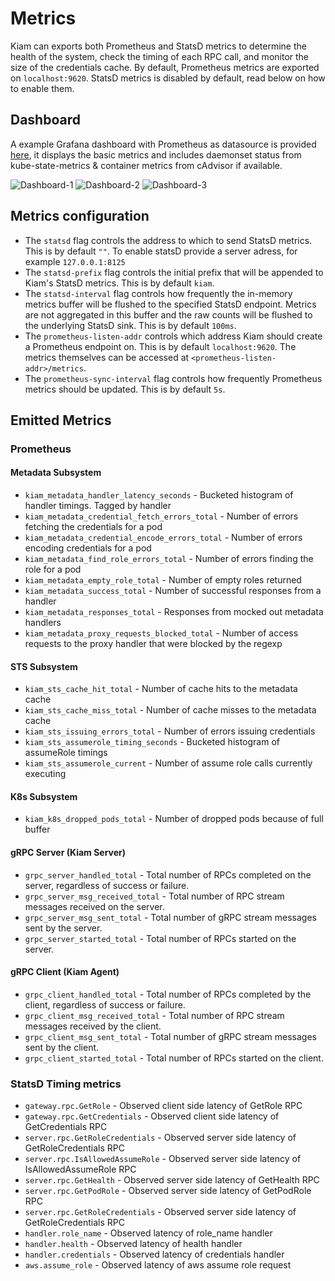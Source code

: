 # Metrics

Kiam can exports both Prometheus and StatsD metrics to determine the health of the
system, check the timing of each RPC call, and monitor the size of the
credentials cache. By default, Prometheus metrics are exported on `localhost:9620`.
StatsD metrics is disabled by default, read below on how to enable them.

## Dashboard

A example Grafana dashboard with Prometheus as datasource is provided [here](dashboard-prom.json), it displays the basic metrics and includes
daemonset status from kube-state-metrics & container metrics from cAdvisor if available.

![Dashboard-1](dashboard-1.png)
![Dashboard-2](dashboard-2.png)
![Dashboard-3](dashboard-3.png)

## Metrics configuration

- The `statsd` flag controls the address to which to send StatsD metrics.
  This is by default `""`. To enable statsD provide a server adress,
  for example `127.0.0.1:8125`
- The `statsd-prefix` flag controls the initial prefix that will be appended to
  Kiam's StatsD metrics. This is by default `kiam`.
- The `statsd-interval` flag controls how frequently the in-memory metrics
  buffer will be flushed to the specified StatsD endpoint. Metrics are
  not aggregated in this buffer and the raw counts will be flushed to the
  underlying StatsD sink. This is by default `100ms`.
- The `prometheus-listen-addr` controls which address Kiam should create a
  Prometheus endpoint on. This is by default `localhost:9620`. The metrics
  themselves can be accessed at `<prometheus-listen-addr>/metrics`.
- The `prometheus-sync-interval` flag controls how frequently Prometheus
  metrics should be updated. This is by default `5s`.

## Emitted Metrics

### Prometheus

#### Metadata Subsystem

- `kiam_metadata_handler_latency_seconds` - Bucketed histogram of handler timings. Tagged by handler
- `kiam_metadata_credential_fetch_errors_total` - Number of errors fetching the credentials for a pod
- `kiam_metadata_credential_encode_errors_total` - Number of errors encoding credentials for a pod
- `kiam_metadata_find_role_errors_total` - Number of errors finding the role for a pod
- `kiam_metadata_empty_role_total` - Number of empty roles returned
- `kiam_metadata_success_total` - Number of successful responses from a handler
- `kiam_metadata_responses_total` - Responses from mocked out metadata handlers
- `kiam_metadata_proxy_requests_blocked_total` - Number of access requests to the proxy handler that were blocked by the regexp

#### STS Subsystem

- `kiam_sts_cache_hit_total` - Number of cache hits to the metadata cache
- `kiam_sts_cache_miss_total` - Number of cache misses to the metadata cache
- `kiam_sts_issuing_errors_total` - Number of errors issuing credentials
- `kiam_sts_assumerole_timing_seconds` - Bucketed histogram of assumeRole timings
- `kiam_sts_assumerole_current` - Number of assume role calls currently executing

#### K8s Subsystem

- `kiam_k8s_dropped_pods_total` - Number of dropped pods because of full buffer

#### gRPC Server (Kiam Server)

- `grpc_server_handled_total` - Total number of RPCs completed on the server, regardless of success or failure.
- `grpc_server_msg_received_total` - Total number of RPC stream messages received on the server.
- `grpc_server_msg_sent_total` - Total number of gRPC stream messages sent by the server.
- `grpc_server_started_total` - Total number of RPCs started on the server.

#### gRPC Client (Kiam Agent)

- `grpc_client_handled_total` -  Total number of RPCs completed by the client, regardless of success or failure.
- `grpc_client_msg_received_total` -  Total number of RPC stream messages received by the client.
- `grpc_client_msg_sent_total` -  Total number of gRPC stream messages sent by the client.
- `grpc_client_started_total` -  Total number of RPCs started on the client.

### StatsD Timing metrics

- `gateway.rpc.GetRole` - Observed client side latency of GetRole RPC
- `gateway.rpc.GetCredentials` - Observed client side latency of GetCredentials RPC
- `server.rpc.GetRoleCredentials` - Observed server side latency of GetRoleCredentials RPC
- `server.rpc.IsAllowedAssumeRole` - Observed server side latency of IsAllowedAssumeRole RPC
- `server.rpc.GetHealth` - Observed server side latency of GetHealth RPC
- `server.rpc.GetPodRole` - Observed server side latency of GetPodRole RPC
- `server.rpc.GetRoleCredentials` - Observed server side latency of GetRoleCredentials RPC
- `handler.role_name` - Observed latency of role_name handler
- `handler.health` - Observed latency of health handler
- `handler.credentials` - Observed latency of credentials handler
- `aws.assume_role` - Observed latency of aws assume role request
